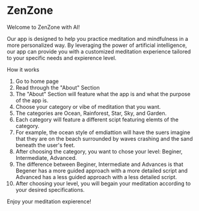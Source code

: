 # ZenZone
Welcome to ZenZone with AI!

Our app is designed to help you practice meditation and mindfulness in a more personalized way. By leveraging the power of artificial intelligence, our app can provide you with a customized meditation experience tailored to your specific needs and expierence level. 

How it works
1. Go to home page 
2. Read through the "About" Section 
3. The "About" Section will feature what the app is and what the purpose of the app is. 
4. Choose your category or vibe of meditation that you want. 
5. The categories are Ocean, Rainforest, Star, Sky, and Garden. 
6. Each category will feature a different scipt featuring elemts of the category. 
7. For example, the ocean style of emdiattion will have the suers imagine that they are on the beach surrounded by waves crashing and the sand beneath the user's feet. 
8. After choosing the category, you want to chose your level: Beginer, Intermediate, Advanced.
9. The difference between Beginer, Intermediate and Advances is that Begener has a more guided approach with a more detailed script and Advanced has a less guided approach with a less detailed script. 
10. After choosing your level, you will begain your meditation according to your desired specifications. 

Enjoy your meditation expierence!
